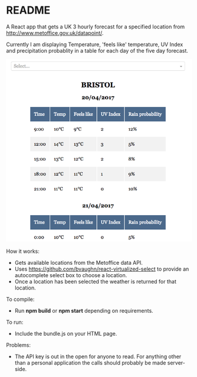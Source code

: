 # README

A React app that gets a UK 3 hourly forecast for a specified location from http://www.metoffice.gov.uk/datapoint/.

Currently I am displaying Temperature, 'feels like' temperature, UV Index and precipitation probablity in a table for each day of the five day forecast. 

![Alt text](image.png?raw=true "Result")

How it works:
- Gets available locations from the Metoffice data API.
- Uses https://github.com/bvaughn/react-virtualized-select to provide an autocomplete select box to choose a location.
- Once a location has been selected the weather is returned for that location.

To compile:
- Run **npm build** or **npm start** depending on requirements.

To run:
- Include the bundle.js on your HTML page.

Problems:
- The API key is out in the open for anyone to read. For anything other than a personal application the calls should probably be made server-side.